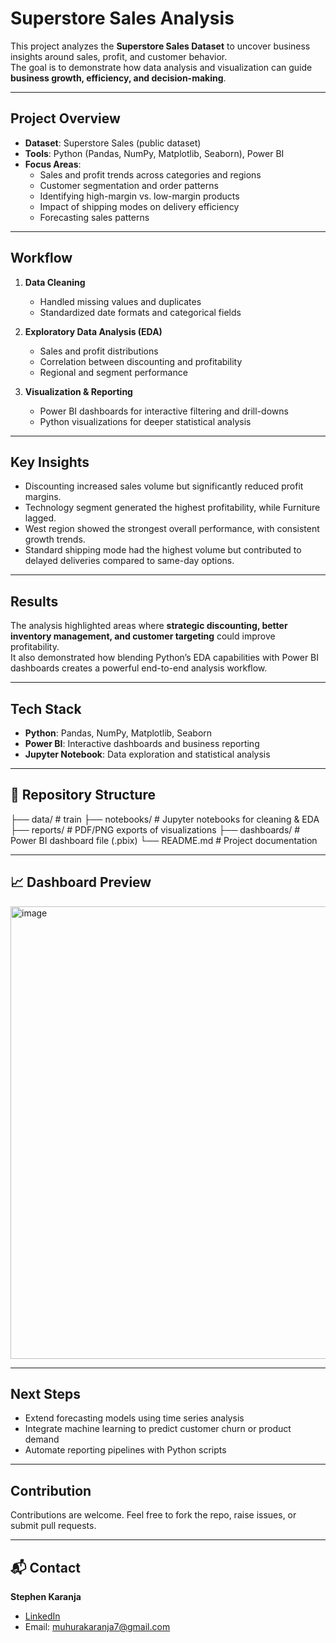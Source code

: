 # Superstore Sales Analysis

This project analyzes the **Superstore Sales Dataset** to uncover business insights around sales, profit, and customer behavior.  
The goal is to demonstrate how data analysis and visualization can guide **business growth, efficiency, and decision-making**.  

---

## Project Overview
- **Dataset**: Superstore Sales (public dataset)  
- **Tools**: Python (Pandas, NumPy, Matplotlib, Seaborn), Power BI  
- **Focus Areas**:  
  - Sales and profit trends across categories and regions  
  - Customer segmentation and order patterns  
  - Identifying high-margin vs. low-margin products  
  - Impact of shipping modes on delivery efficiency  
  - Forecasting sales patterns  

---

## Workflow
1. **Data Cleaning**  
   - Handled missing values and duplicates  
   - Standardized date formats and categorical fields  

2. **Exploratory Data Analysis (EDA)**  
   - Sales and profit distributions  
   - Correlation between discounting and profitability  
   - Regional and segment performance  

3. **Visualization & Reporting**  
   - Power BI dashboards for interactive filtering and drill-downs  
   - Python visualizations for deeper statistical analysis  

---

## Key Insights
- Discounting increased sales volume but significantly reduced profit margins.  
- Technology segment generated the highest profitability, while Furniture lagged.  
- West region showed the strongest overall performance, with consistent growth trends.  
- Standard shipping mode had the highest volume but contributed to delayed deliveries compared to same-day options.  

---

## Results
The analysis highlighted areas where **strategic discounting, better inventory management, and customer targeting** could improve profitability.  
It also demonstrated how blending Python’s EDA capabilities with Power BI dashboards creates a powerful end-to-end analysis workflow.  

---

## Tech Stack
- **Python**: Pandas, NumPy, Matplotlib, Seaborn  
- **Power BI**: Interactive dashboards and business reporting  
- **Jupyter Notebook**: Data exploration and statistical analysis  

---

## 📂 Repository Structure
├── data/ # train
├── notebooks/ # Jupyter notebooks for cleaning & EDA
├── reports/ # PDF/PNG exports of visualizations
├── dashboards/ # Power BI dashboard file (.pbix)
└── README.md # Project documentation

---

## 📈 Dashboard Preview
<img width="1280" height="724" alt="image" src="https://github.com/user-attachments/assets/55f460a0-a204-41d0-807d-4d2930976a12" />
 

---

## Next Steps
- Extend forecasting models using time series analysis  
- Integrate machine learning to predict customer churn or product demand  
- Automate reporting pipelines with Python scripts  

---

## Contribution
Contributions are welcome. Feel free to fork the repo, raise issues, or submit pull requests.  

---

## 📬 Contact
**Stephen Karanja**  
- [LinkedIn](https://www.linkedin.com/in/steven-karanja)  
- Email: muhurakaranja7@gmail.com  
